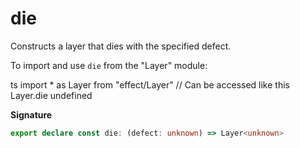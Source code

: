 # die

Constructs a layer that dies with the specified defect.

To import and use `die` from the "Layer" module:

ts
import \* as Layer from "effect/Layer"
// Can be accessed like this
Layer.die
undefined

**Signature**

```ts
export declare const die: (defect: unknown) => Layer<unknown>
```
